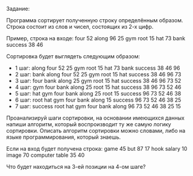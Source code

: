 Задание:

Программа сортирует полученную строку определённым образом.
Строка состоит из слов и чисел, состоящих из 2-х цифр. 

Пример, строка на входе:
four 52 along 96 25 gym root 15 hat 73 bank success 38 46

Сортировка будет выглядеть следующим образом:
* 1 шаг: along four 52 25 gym root 15 hat 73 bank success 38 46 96
* 2 шаг: bank along four 52 25 gym root 15 hat success 38 46 96 73
* 3 шаг: four bank along 25 gym root 15 hat success 38 46 96 73 52
* 4 шаг: gym four bank along 25 root 15 hat success 38 96 73 52 46
* 5 шаг: hat gym four bank along 25 root 15 success 96 73 52 46 38
* 6 шаг: root hat gym four bank along 15 success 96 73 52 46 38 25
* 7 шаг: success root hat gym four bank along 96 73 52 46 38 25 15


Проанализируй шаги сортировки, на основании имеющихся данных напиши алгоритм, который воспроизводит ту же самую логику сортировки. 
Описать алгоритм сортировки можно словами, либо на языке программирования, который знаешь. 

Если на вход будет получена строка:
game 45 but 87 17 hook salary 10 image 70 computer table 35 40

Что будет находиться на 3-ей позиции на 4-ом шаге?
